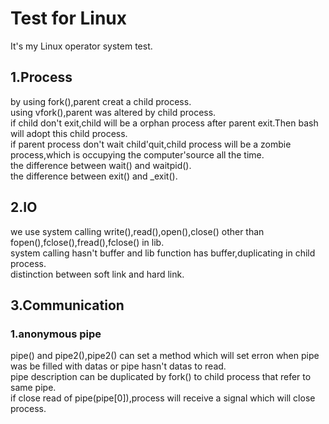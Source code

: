 # Test for Linux
It's my Linux operator system test.

## 1.Process
  by using fork(),parent creat a child process.<br>
  using vfork(),parent was altered by child process.<br>
  if child don't exit,child will be a orphan process after parent exit.Then bash will adopt this child process.<br>
  if parent process don't wait child'quit,child process will be a zombie process,which is occupying the computer'source all the time.<br>
  the difference between wait() and waitpid().<br>
  the difference between exit() and \_exit().<br>
  
## 2.IO
  we use system calling write(),read(),open(),close() other than fopen(),fclose(),fread(),fclose() in lib.<br>
  system calling hasn't buffer and lib function has buffer,duplicating in child process.<br>
  distinction between soft link and hard link.<br>

## 3.Communication
### 1.anonymous pipe
  pipe() and pipe2(),pipe2() can set a method which will set erron when pipe was be filled with datas or pipe hasn't datas to read.<br>
  pipe description can be duplicated by fork() to child process that refer to same pipe.<br>
  if close read of pipe(pipe\[0]),process will receive a signal which will close process.<br>

